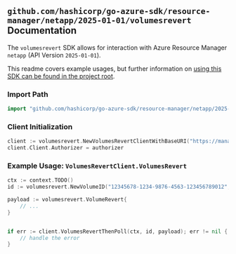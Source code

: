 
## `github.com/hashicorp/go-azure-sdk/resource-manager/netapp/2025-01-01/volumesrevert` Documentation

The `volumesrevert` SDK allows for interaction with Azure Resource Manager `netapp` (API Version `2025-01-01`).

This readme covers example usages, but further information on [using this SDK can be found in the project root](https://github.com/hashicorp/go-azure-sdk/tree/main/docs).

### Import Path

```go
import "github.com/hashicorp/go-azure-sdk/resource-manager/netapp/2025-01-01/volumesrevert"
```


### Client Initialization

```go
client := volumesrevert.NewVolumesRevertClientWithBaseURI("https://management.azure.com")
client.Client.Authorizer = authorizer
```


### Example Usage: `VolumesRevertClient.VolumesRevert`

```go
ctx := context.TODO()
id := volumesrevert.NewVolumeID("12345678-1234-9876-4563-123456789012", "example-resource-group", "netAppAccountName", "capacityPoolName", "volumeName")

payload := volumesrevert.VolumeRevert{
	// ...
}


if err := client.VolumesRevertThenPoll(ctx, id, payload); err != nil {
	// handle the error
}
```
